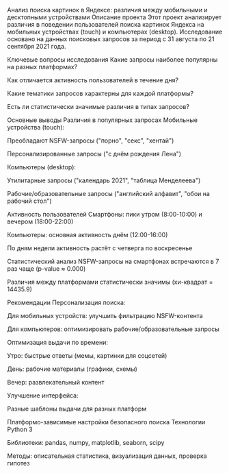 Анализ поиска картинок в Яндексе: различия между мобильными и десктопными устройствами
Описание проекта
Этот проект анализирует различия в поведении пользователей поиска картинок Яндекса на мобильных устройствах (touch) и компьютерах (desktop). Исследование основано на данных поисковых запросов за период с 31 августа по 21 сентября 2021 года.

Ключевые вопросы исследования
Какие запросы наиболее популярны на разных платформах?

Как отличается активность пользователей в течение дня?

Какие тематики запросов характерны для каждой платформы?

Есть ли статистически значимые различия в типах запросов?

Основные выводы
Различия в популярных запросах
Мобильные устройства (touch):

Преобладают NSFW-запросы ("порно", "секс", "хентай")

Персонализированные запросы ("с днём рождения Лена")

Компьютеры (desktop):

Утилитарные запросы ("календарь 2021", "таблица Менделеева")

Рабочие/образовательные запросы ("английский алфавит", "обои на рабочий стол")

Активность пользователей
Смартфоны: пики утром (8:00-10:00) и вечером (18:00-22:00)

Компьютеры: основная активность днём (12:00-16:00)

По дням недели активность растёт с четверга по воскресенье

Статистический анализ
NSFW-запросы на смартфонах встречаются в 7 раз чаще (p-value ≈ 0.000)

Различия между платформами статистически значимы (хи-квадрат = 14435.9)

Рекомендации
Персонализация поиска:

Для мобильных устройств: улучшить фильтрацию NSFW-контента

Для компьютеров: оптимизировать рабочие/образовательные запросы

Оптимизация выдачи по времени:

Утро: быстрые ответы (мемы, картинки для соцсетей)

День: рабочие материалы (графики, схемы)

Вечер: развлекательный контент

Улучшение интерфейса:

Разные шаблоны выдачи для разных платформ

Платформо-зависимые настройки безопасного поиска
Технологии
Python 3

Библиотеки: pandas, numpy, matplotlib, seaborn, scipy

Методы: описательная статистика, визуализация данных, проверка гипотез
